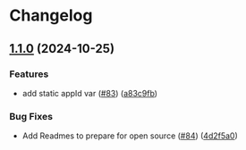 # Changelog

## [1.1.0](https://github.com/worldcoin/minikit-js/compare/core-v1.0.1...core-v1.1.0) (2024-10-25)


### Features

* add static appId var ([#83](https://github.com/worldcoin/minikit-js/issues/83)) ([a83c9fb](https://github.com/worldcoin/minikit-js/commit/a83c9fb6cf731efdde5e3a2b7eafe6c0915cbb50))


### Bug Fixes

* Add Readmes to prepare for open source ([#84](https://github.com/worldcoin/minikit-js/issues/84)) ([4d2f5a0](https://github.com/worldcoin/minikit-js/commit/4d2f5a01a392d8ab7743747ce3ca5ba481999db5))
